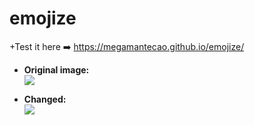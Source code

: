 # emojize  

+Test it here ➡️ https://megamantecao.github.io/emojize/


+ **Original image:**  
![](https://i.imgur.com/qg5dJIi.jpg=250x)


+ **Changed:**  
![](https://i.imgur.com/blu4WMN.jpg=250x)
